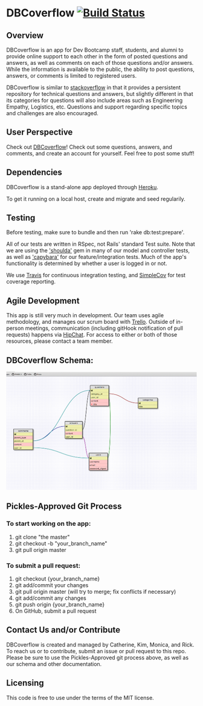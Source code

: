 DBCoverflow [![Build Status](https://travis-ci.org/catherinev/OurProject.svg?branch=master)](https://travis-ci.org/catherinev/OurProject)
===========
## Overview

DBCoverflow is an app for Dev Bootcamp staff, students, and alumni to provide online support to each other in the form of posted questions and answers, as well as comments on each of those questions and/or answers. While the information is available to the public, the ability to post questions, answers, or comments is limited to registered users.

DBCoverflow is similar to [stackoverflow](http://stackoverflow.com/) in that it provides a persistent repository for technical questions and answers, but slightly different in that its categories for questions will also include areas such as Engineering Empathy, Logistics, etc. Questions and support regarding specific topics and challenges are also encouraged.

## User Perspective

Check out [DBCoverflow](http://dbc-overflow-ckmr.herokuapp.com/)! Check out some questions, answers, and comments, and create an account for yourself. Feel free to post some stuff!

## Dependencies

DBCoverflow is a stand-alone app deployed through [Heroku](https://id.heroku.com/login).

To get it running on a local host, create and migrate and seed regularily.

## Testing

Before testing, make sure to bundle and then run 'rake db:test:prepare'.

All of our tests are written in RSpec, not Rails' standard Test suite. Note that we are using the ['shoulda'](https://github.com/thoughtbot/shoulda) gem in many of our model and controller tests, as well as ['capybara'](https://github.com/jnicklas/capybara) for our feature/integration tests. Much of the app's functionality is determined by whether a user is logged in or not.

We use [Travis](http://docs.travis-ci.com/) for continuous integration testing, and [SimpleCov](https://github.com/colszowka/simplecov) for test coverage reporting.




## Agile Development

This app is still very much in development. Our team uses agile methodology, and manages our scrum board with [Trello](https://trello.com/b/kI5uhSO1/dbc-overflow). Outside of in-person meetings, communication (including gitHook notification of pull requests) happens via [HipChat](https://devbootcamp-chicago.hipchat.com/chat?focus_jid=121051_fireflies-2014@conf.hipchat.com). For access to either or both of those resources, please contact a team member.

## DBCoverflow Schema:

![alt tag](schema.jpeg)

## Pickles-Approved Git Process

### To start working on the app:
1. git clone "the master"
2. git checkout -b "your_branch_name"
3. git pull origin master

### To submit a pull request:
1. git checkout {your_branch_name}
2. git add/commit your changes
3. git pull origin master (will try to merge; fix conflicts if necessary)
4. git add/commit any changes
5. git push origin {your_branch_name}
6. On GitHub, submit a pull request

## Contact Us and/or Contribute

DBCoverflow is created and managed by Catherine, Kim, Monica, and Rick. To reach us or to contribute, submit an issue or pull request to this repo. Please be sure to use the Pickles-Approved git process above, as well as our schema and other documentation.

## Licensing

This code is free to use under the terms of the MIT license.

<!-- Missing elastic search setup instructions and that I need to seed the db for categories -->



